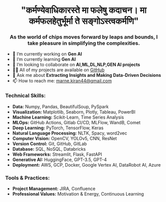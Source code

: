 <!DOCTYPE html>
<html lang="en">
<head>
  <meta charset="UTF-8">
  <meta name="viewport" content="width=device-width, initial-scale=1.0">
  <title>Kiran Marne - Data Scientist</title>
</head>
<body>
  <h1 align="center">"कर्मण्येवाधिकारस्ते मा फलेषु कदाचन। मा कर्मफलहेतुर्भूर्मा ते सङ्गोऽस्त्वकर्मणि"</h1>
  <h3 align="center">As the world of chips moves forward by leaps and bounds, I take pleasure in simplifying the complexities.</h3>

  <ul>
    <li>🔭 I’m currently working on <strong>Gen AI</strong></li>
    <li>🌱 I’m currently learning <strong>Gen AI</strong></li>
    <li>👯 I’m looking to collaborate on <strong>AI,ML,DL,NLP,GEN AI projects</strong></li>
    <li>👨‍💻 All of my projects are available on <a href="https://github.com/Neuro-kiran">GitHub</a></li>
    <li>💬 Ask me about <strong>Extracting Insights and Making Data-Driven Decisions</strong></li>
    <li>📫 How to reach me: <a href="mailto:marne.kiran44@gmail.com@gmail.com">marne.kiran44@gmail.com</a></li>
  </ul>

  <h3 align="left">Technical Skills:</h3>
  <ul>
    <li><strong>Data:</strong> Numpy, Pandas, BeautifulSoup, PySpark</li>
    <li><strong>Visualization:</strong> Matplotlib, Seaborn, Plotly, Tableau, PowerBI</li>
    <li><strong>Machine Learning:</strong> Scikit-Learn, Time Series Analysis</li>
    <li><strong>MLOps:</strong> GitHub Actions, Gitlab CI/CD, MLFlow, WandB, Comet</li>
    <li><strong>Deep Learning:</strong> PyTorch, TensorFlow, Keras</li>
    <li><strong>Natural Language Processing:</strong> NLTK, Spacy, word2vec</li>
    <li><strong>Computer Vision:</strong> OpenCV, YOLOv5, CNN, ResNet</li>
    <li><strong>Version Control:</strong> Git, GitHub, GitLab</li>
    <li><strong>Database:</strong> SQL, NoSQL, Databricks</li>
    <li><strong>Web Frameworks:</strong> Streamlit, Flask, FastAPI</li>
    <li><strong>Generative AI:</strong> HuggingFace, GPT-3.5, GPT-4</li>
    <li><strong>Deployment:</strong> AWS, GCP, Docker, Google Vertex AI, DataRobot AI, Azure</li>
  </ul>

  <h3 align="left">Tools & Practices:</h3>
  <ul>
    <li><strong>Project Management:</strong> JIRA, Confluence</li>
    <li><strong>Professional Values:</strong> Motivation & Energy, Continuous Learning</li>
  </ul>
</body>
</html>
